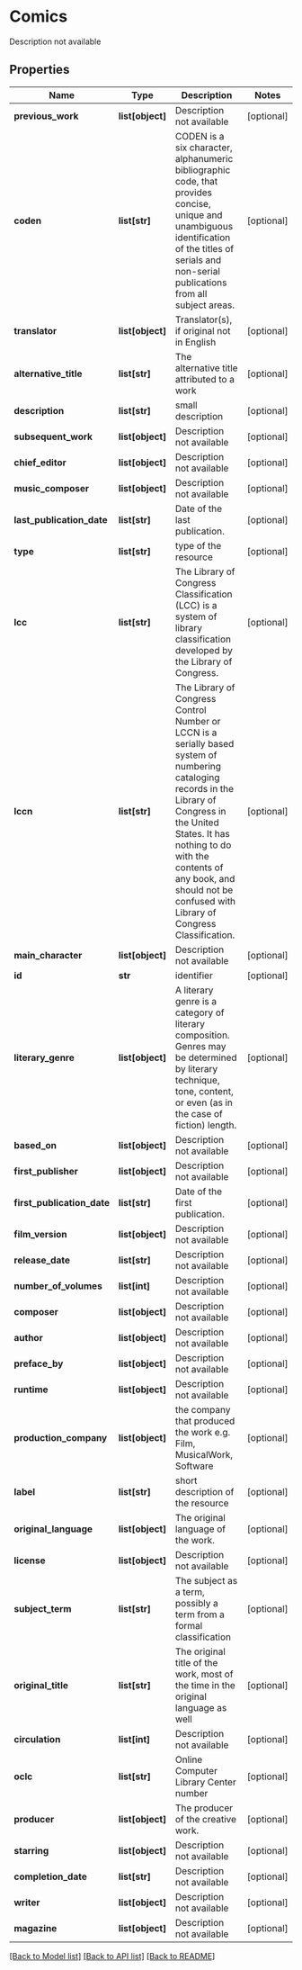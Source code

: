 # Comics

Description not available
## Properties
Name | Type | Description | Notes
------------ | ------------- | ------------- | -------------
**previous_work** | **list[object]** | Description not available | [optional] 
**coden** | **list[str]** | CODEN is a six character, alphanumeric bibliographic code, that provides concise, unique and unambiguous identification of the titles of serials and non-serial publications from all subject areas. | [optional] 
**translator** | **list[object]** | Translator(s), if original not in English | [optional] 
**alternative_title** | **list[str]** | The alternative title attributed to a work | [optional] 
**description** | **list[str]** | small description | [optional] 
**subsequent_work** | **list[object]** | Description not available | [optional] 
**chief_editor** | **list[object]** | Description not available | [optional] 
**music_composer** | **list[object]** | Description not available | [optional] 
**last_publication_date** | **list[str]** | Date of the last publication. | [optional] 
**type** | **list[str]** | type of the resource | [optional] 
**lcc** | **list[str]** | The Library of Congress Classification (LCC) is a system of library classification developed by the Library of Congress. | [optional] 
**lccn** | **list[str]** | The Library of Congress Control Number or LCCN is a serially based system of numbering cataloging records in the Library of Congress in the United States. It has nothing to do with the contents of any book, and should not be confused with Library of Congress Classification. | [optional] 
**main_character** | **list[object]** | Description not available | [optional] 
**id** | **str** | identifier | [optional] 
**literary_genre** | **list[object]** | A literary genre is a category of literary composition. Genres may be determined by literary technique, tone, content, or even (as in the case of fiction) length. | [optional] 
**based_on** | **list[object]** | Description not available | [optional] 
**first_publisher** | **list[object]** | Description not available | [optional] 
**first_publication_date** | **list[str]** | Date of the first publication. | [optional] 
**film_version** | **list[object]** | Description not available | [optional] 
**release_date** | **list[str]** | Description not available | [optional] 
**number_of_volumes** | **list[int]** | Description not available | [optional] 
**composer** | **list[object]** | Description not available | [optional] 
**author** | **list[object]** | Description not available | [optional] 
**preface_by** | **list[object]** | Description not available | [optional] 
**runtime** | **list[object]** | Description not available | [optional] 
**production_company** | **list[object]** | the company that produced the work e.g. Film, MusicalWork, Software | [optional] 
**label** | **list[str]** | short description of the resource | [optional] 
**original_language** | **list[object]** | The original language of the work. | [optional] 
**license** | **list[object]** | Description not available | [optional] 
**subject_term** | **list[str]** | The subject as a term, possibly a term from a formal classification | [optional] 
**original_title** | **list[str]** | The original title of the work, most of the time in the original language as well | [optional] 
**circulation** | **list[int]** | Description not available | [optional] 
**oclc** | **list[str]** | Online Computer Library Center number | [optional] 
**producer** | **list[object]** | The producer of the creative work. | [optional] 
**starring** | **list[object]** | Description not available | [optional] 
**completion_date** | **list[str]** | Description not available | [optional] 
**writer** | **list[object]** | Description not available | [optional] 
**magazine** | **list[object]** | Description not available | [optional] 

[[Back to Model list]](../README.md#documentation-for-models) [[Back to API list]](../README.md#documentation-for-api-endpoints) [[Back to README]](../README.md)


